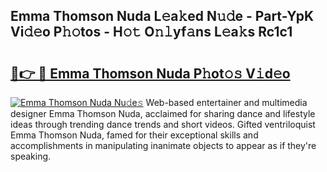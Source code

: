## Emma Thomson Nuda L𝚎a𝚔ed N𝚞𝚍e - Part-YpK Vi𝚍𝚎o P𝚑𝚘tos - H𝚘𝚝 O𝚗𝚕yf𝚊ns L𝚎a𝚔s Rc1c1

# <h2><a href="http://kf8bjnd.oniu.top/?m=Emma+Thomson+Nuda">🔗👉 🔴 Emma Thomson Nuda P𝚑ot𝚘𝚜 V𝚒d𝚎o</a></h2>

[![Emma Thomson Nuda Nu𝚍e𝚜](https://i.imgur.com/0qMVB7G.gif)](http://kf8bjnd.oniu.top/?m=Emma+Thomson+Nuda)
Web-based entertainer and multimedia designer Emma Thomson Nuda, acclaimed for sharing dance and lifestyle ideas through trending dance trends and short videos. Gifted ventriloquist Emma Thomson Nuda, famed for their exceptional skills and accomplishments in manipulating inanimate objects to appear as if they're speaking.  
